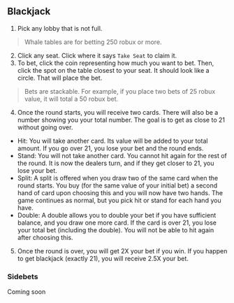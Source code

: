 ## Blackjack
1. Pick any lobby that is not full.
> Whale tables are for betting 250 robux or more.
2. Click any seat. Click where it says `Take Seat` to claim it.
3. To bet, click the coin representing how much you want to bet. Then, click the spot on the table closest to your seat. It should look like a circle. That will place the bet.
> Bets are stackable. For example, if you place two bets of 25 robux value, it will total a 50 robux bet.
4. Once the round starts, you will receive two cards. There will also be a number showing you your total number. The goal is to get as close to 21 without going over.
- Hit: You will take another card. Its value will be added to your total amount. If you go over 21, you lose your bet and the round ends.
- Stand: You will not take another card. You cannot hit again for the rest of the round. It is now the dealers turn, and if they get closer to 21, you lose your bet.
- Split: A split is offered when you draw two of the same card when the round starts. You buy (for the same value of your initial bet) a second hand of card upon choosing this and you will now have two hands. The game continues as normal, but you pick hit or stand for each hand you have.
- Double: A double allows you to double your bet if you have sufficient balance, and you draw one more card. If the card is over 21, you lose your total bet (including the double). You will not be able to hit again after choosing this.
5. Once the round is over, you will get 2X your bet if you win. If you happen to get blackjack (exactly 21), you will receive 2.5X your bet.

### Sidebets
Coming soon
